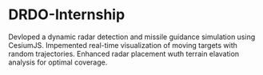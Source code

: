 # DRDO-Internship
Devloped a dynamic radar detection and missile guidance simulation using CesiumJS. Impemented real-time visualization of moving targets with random trajectories. Enhanced radar placement wuth terrain elavation analysis for optimal coverage.
